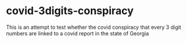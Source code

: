 # covid-3digits-conspiracy
This is an attempt to test whether the covid conspiracy that every 3 digit numbers are linked to a covid report in the state of Georgia

